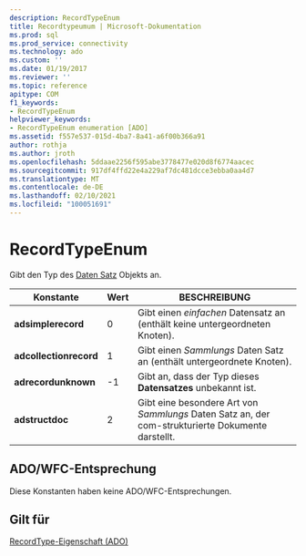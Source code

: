 ```yaml
---
description: RecordTypeEnum
title: Recordtypeumum | Microsoft-Dokumentation
ms.prod: sql
ms.prod_service: connectivity
ms.technology: ado
ms.custom: ''
ms.date: 01/19/2017
ms.reviewer: ''
ms.topic: reference
apitype: COM
f1_keywords:
- RecordTypeEnum
helpviewer_keywords:
- RecordTypeEnum enumeration [ADO]
ms.assetid: f557e537-015d-4ba7-8a41-a6f00b366a91
author: rothja
ms.author: jroth
ms.openlocfilehash: 5ddaae2256f595abe3778477e020d8f6774aacec
ms.sourcegitcommit: 917df4ffd22e4a229af7dc481dcce3ebba0aa4d7
ms.translationtype: MT
ms.contentlocale: de-DE
ms.lasthandoff: 02/10/2021
ms.locfileid: "100051691"
---
```

# <a name="recordtypeenum"></a>RecordTypeEnum
Gibt den Typ des [Daten Satz](./record-object-ado.md) Objekts an.  
  
|Konstante|Wert|BESCHREIBUNG|  
|--------------|-----------|-----------------|  
|**adsimplerecord**|0|Gibt einen *einfachen* Datensatz an (enthält keine untergeordneten Knoten).|  
|**adcollectionrecord**|1|Gibt einen *Sammlungs* Daten Satz an (enthält untergeordnete Knoten).|  
|**adrecordunknown**|-1|Gibt an, dass der Typ dieses **Datensatzes** unbekannt ist.|  
|**adstructdoc**|2|Gibt eine besondere Art von *Sammlungs* Daten Satz an, der com-strukturierte Dokumente darstellt.|  
  
## <a name="adowfc-equivalent"></a>ADO/WFC-Entsprechung  
 Diese Konstanten haben keine ADO/WFC-Entsprechungen.  
  
## <a name="applies-to"></a>Gilt für  
 [RecordType-Eigenschaft (ADO)](./recordtype-property-ado.md)